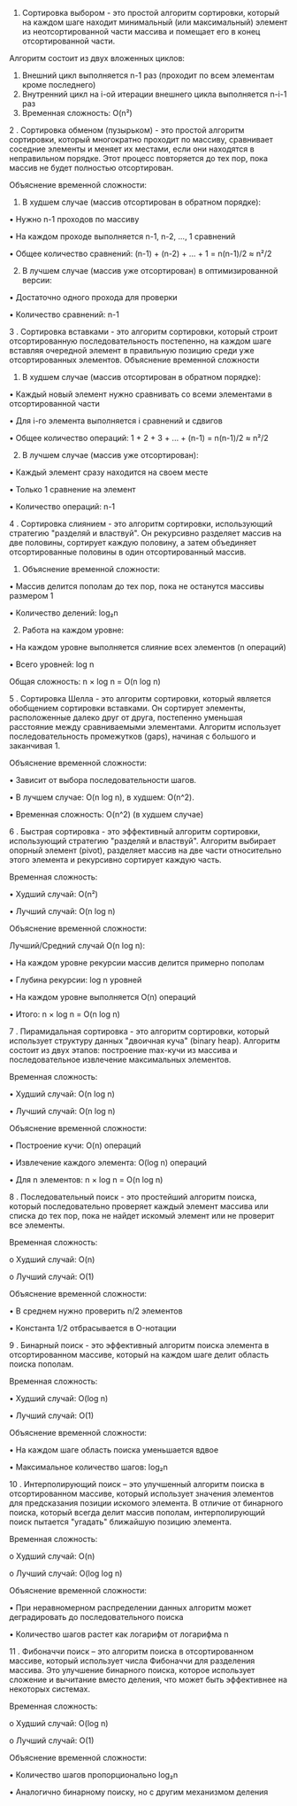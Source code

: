 1. Сортировка выбором - это простой алгоритм сортировки, который на каждом шаге находит минимальный (или максимальный) элемент из неотсортированной части массива и помещает его в конец отсортированной части. 

Алгоритм состоит из двух вложенных циклов:
  1. Внешний цикл выполняется n-1 раз (проходит по всем элементам кроме последнего)
  2. Внутренний цикл на i-ой итерации внешнего цикла выполняется n-i-1 раз
  3. Временная сложность: O(n²)
  
2 . Сортировка обменом (пузырьком) - это простой алгоритм сортировки, который многократно проходит по массиву, сравнивает соседние элементы и меняет их местами, если они находятся в неправильном порядке. Этот процесс повторяется до тех пор, пока массив не будет полностью отсортирован.

Объяснение временной сложности:

1. В худшем случае (массив отсортирован в обратном порядке):
   
  •	Нужно n-1 проходов по массиву
  
  •	На каждом проходе выполняется n-1, n-2, ..., 1 сравнений
  
  •	Общее количество сравнений: (n-1) + (n-2) + ... + 1 = n(n-1)/2 ≈ n²/2

2. В лучшем случае (массив уже отсортирован) в оптимизированной версии:
   
  •	Достаточно одного прохода для проверки
  
  •	Количество сравнений: n-1

3 . Сортировка вставками - это алгоритм сортировки, который строит отсортированную последовательность постепенно, на каждом шаге вставляя очередной элемент в правильную позицию среди уже отсортированных элементов.
Объяснение временной сложности

1. В худшем случае (массив отсортирован в обратном порядке):
   
•	Каждый новый элемент нужно сравнивать со всеми элементами в отсортированной части

•	Для i-го элемента выполняется i сравнений и сдвигов

•	Общее количество операций: 1 + 2 + 3 + ... + (n-1) = n(n-1)/2 ≈ n²/2

2. В лучшем случае (массив уже отсортирован):

•	    Каждый элемент сразу находится на своем месте

•	    Только 1 сравнение на элемент

•	    Количество операций: n-1

4 . Сортировка слиянием - это алгоритм сортировки, использующий стратегию "разделяй и властвуй". Он рекурсивно разделяет массив на две половины, сортирует каждую половину, а затем объединяет отсортированные половины в один отсортированный массив.

1. Объяснение временной сложности:
   
•	Массив делится пополам до тех пор, пока не останутся массивы размером 1

•	Количество делений: log₂n

2. Работа на каждом уровне:

•	На каждом уровне выполняется слияние всех элементов (n операций)

•	Всего уровней: log n

Общая сложность: n × log n = O(n log n)

5 . Сортировка Шелла - это алгоритм сортировки, который является обобщением сортировки вставками. Он сортирует элементы, расположенные далеко друг от друга, постепенно уменьшая расстояние между сравниваемыми элементами. Алгоритм использует последовательность промежутков (gaps), начиная с большого и заканчивая 1.

Объяснение временной сложности:

•	Зависит от выбора последовательности шагов.

•	В лучшем случае: O(n log n), в худшем: O(n^2).

•	Временная сложность: O(n^2) (в худшем случае)

6 .  Быстрая сортировка - это эффективный алгоритм сортировки, использующий стратегию "разделяй и властвуй". Алгоритм выбирает опорный элемент (pivot), разделяет массив на две части относительно этого элемента и рекурсивно сортирует каждую часть.

Временная сложность:

•	Худший случай: O(n²)

•	Лучший случай: O(n log n)

Объяснение временной сложности:

Лучший/Средний случай O(n log n):

•	На каждом уровне рекурсии массив делится примерно пополам

•	Глубина рекурсии: log n уровней

•	На каждом уровне выполняется O(n) операций

•	Итого: n × log n = O(n log n)

7 . Пирамидальная сортировка - это алгоритм сортировки, который использует структуру данных "двоичная куча" (binary heap). Алгоритм состоит из двух этапов: построение max-кучи из массива и последовательное извлечение максимальных элементов.

Временная сложность:

•	Худший случай: O(n log n)

•	Лучший случай: O(n log n)

Объяснение временной сложности:

•	Построение кучи: O(n) операций

•	Извлечение каждого элемента: O(log n) операций

•	Для n элементов: n × log n = O(n log n)

8 . Последовательный поиск - это простейший алгоритм поиска, который последовательно проверяет каждый элемент массива или списка до тех пор, пока не найдет искомый элемент или не проверит все элементы.

Временная сложность:

o	Худший случай: O(n)

o	Лучший случай: O(1)

Объяснение временной сложности:

•	В среднем нужно проверить n/2 элементов

•	Константа 1/2 отбрасывается в O-нотации

9 . Бинарный поиск -  это эффективный алгоритм поиска элемента в отсортированном массиве, который на каждом шаге делит область поиска пополам.

Временная сложность:

•	Худший случай: O(log n)

•	Лучший случай: O(1)

Объяснение временной сложности:

•	На каждом шаге область поиска уменьшается вдвое

•	Максимальное количество шагов: log₂n

10 . Интерполирующий поиск – это улучшенный алгоритм поиска в отсортированном массиве, который использует значения элементов для предсказания позиции искомого элемента. В отличие от бинарного поиска, который всегда делит массив пополам, интерполирующий поиск пытается "угадать" ближайшую позицию элемента.

Временная сложность:

o	Худший случай: O(n)

o	Лучший случай: O(log log n)

Объяснение временной сложности:

•	При неравномерном распределении данных алгоритм может деградировать до последовательного поиска

•	Количество шагов растет как логарифм от логарифма n

11 . Фибоначчи поиск – это алгоритм поиска в отсортированном массиве, который использует числа Фибоначчи для разделения массива. Это улучшение бинарного поиска, которое использует сложение и вычитание вместо деления, что может быть эффективнее на некоторых системах.

Временная сложность:

o	Худший случай: O(log n)

o	Лучший случай: O(1)

Объяснение временной сложности:

•	Количество шагов пропорционально log₂n

•	Аналогично бинарному поиску, но с другим механизмом деления

